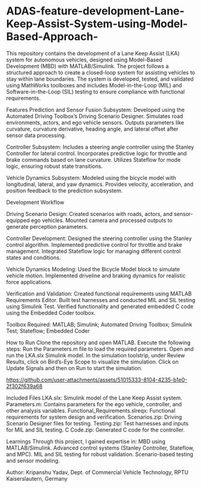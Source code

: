 # ADAS-feature-development-Lane-Keep-Assist-System-using-Model-Based-Approach-

This repository contains the development of a Lane Keep Assist (LKA) system for autonomous vehicles, designed using Model-Based Development (MBD) with MATLAB/Simulink. The project follows a structured approach to create a closed-loop system for assisting vehicles to stay within lane boundaries. The system is developed, tested, and validated using MathWorks toolboxes and includes Model-in-the-Loop (MIL) and Software-in-the-Loop (SIL) testing to ensure compliance with functional requirements.



Features
Prediction and Sensor Fusion Subsystem:
Developed using the Automated Driving Toolbox’s Driving Scenario Designer. Simulates road environments, actors, and ego vehicle sensors.
Outputs parameters like curvature, curvature derivative, heading angle, and lateral offset after sensor data processing.

Controller Subsystem:
Includes a steering angle controller using the Stanley Controller for lateral control. Incorporates predictive logic for throttle and brake commands based on lane curvature.
Utilizes Stateflow for mode logic, ensuring robust state transitions.

Vehicle Dynamics Subsystem:
Modeled using the bicycle model with longitudinal, lateral, and yaw dynamics. Provides velocity, acceleration, and position feedback to the prediction subsystem.



Development Workflow

Driving Scenario Design:
Created scenarios with roads, actors, and sensor-equipped ego vehicles.
Mounted camera and processed outputs to generate perception parameters.

Controller Development:
Designed the steering controller using the Stanley control algorithm.
Implemented predictive control for throttle and brake management.
Integrated Stateflow logic for managing different control states and conditions.

Vehicle Dynamics Modeling:
Used the Bicycle Model block to simulate vehicle motion.
Implemented driveline and braking dynamics for realistic force applications.

Verification and Validation:
Created functional requirements using MATLAB Requirements Editor.
Built test harnesses and conducted MIL and SIL testing using Simulink Test.
Verified functionality and generated embedded C code using the Embedded Coder toolbox.

Toolbox Required: MATLAB; Simulink; Automated Driving Toolbox; Simulink Test; Stateflow; Embedded Coder


How to Run
Clone the repository and open MATLAB.
Execute the following steps:
Run the Parameters.m file to load the required parameters.
Open and run the LKA.slx Simulink model.
In the simulation toolstrip, under Review Results, click on Bird’s-Eye Scope to visualize the simulation.
Click on Update Signals and then on Run to start the simulation.


https://github.com/user-attachments/assets/51015333-8104-4235-b1e0-2f302f639a68



Included Files
LKA.slx: Simulink model of the Lane Keep Assist system.
Parameters.m: Contains parameters for the ego vehicle, controller, and other analysis variables.
Functional_Requirements.slreqx: Functional requirements for system design and verification.
Scenarios.zip: Driving Scenario Designer files for testing.
Testing.zip: Test harnesses and inputs for MIL and SIL testing.
C Code.zip: Generated C code for the controller.



Learnings Through this project, I gained expertise in:
MBD using MATLAB/Simulink.
Advanced control systems (Stanley Controller, Stateflow, and MPC).
MIL and SIL testing for robust validation.
Scenario-based testing and sensor modeling.



Author:
Kripanshu Yadav,
Dept. of Commercial Vehicle Technology, 
RPTU Kaiserslautern, Germany
